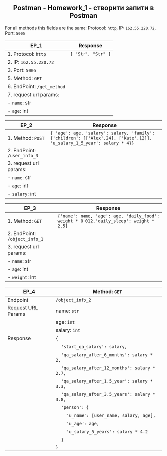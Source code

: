 <h2 align="center"> Postman - Homework_1 - створити запити в Postman </h2>

For all methods this fields are the same: Protocol: `http`, IP: `162.55.220.72`, Port: `5005`


| EP_1 |            Response |                           
| --- |                --- |
| 1. Protocol: `http`      |       `[ "Str", "Str" ]` |
| 2. IP: `162.55.220.72` |      |
| 3. Port: `5005` | |
| 5. Method: `GET` | |
| 6. EndPoint: `/get_method` | |
| 7. request url params: | |
| - `name`: str | |
| - `age`: int| |


| EP_2 | Response |
| --- | --- | 
| 1. Method: `POST` | `{ 'age': age, 'salary': salary, 'family': {'children': [['Alex',24], ['Kate',12]], 'u_salary_1_5_year': salary * 4}}` | 
| 2. EndPoint: `/user_info_3` | | 
| 3. request url params: | |
| - `name`: str | | 
| - `age`: int| | | 
| - `salary`: int| | 


| EP_3 | Response |
| --- | --- | 
| 1. Method: `GET` | `{'name': name, 'age': age, 'daily_food': weight * 0.012,'daily_sleep': weight * 2.5}` | 
| 2. EndPoint: `/object_info_1` | | 
| 3. request url params: | |
| - `name`: str | | 
| - `age`: int| | | 
| - `weight`: int| | 


| EP_4 | Method: `GET`  |
| --- | --- | 
| Endpoint          |`/object_info_2`                                              |
| Request URL Params| name: `str`                                                   |
|                   | age: `int`                                                    |
|                   | salary: `int`                                                 |
| Response          | `{`                                                        |
|                   | &nbsp;&nbsp;&nbsp;&nbsp;`'start_qa_salary': salary,`         |
|                   | &nbsp;&nbsp;&nbsp;&nbsp;`'qa_salary_after_6_months': salary * 2,`|
|                   | &nbsp;&nbsp;&nbsp;&nbsp;`'qa_salary_after_12_months': salary * 2.7,`|
|                   | &nbsp;&nbsp;&nbsp;&nbsp;`'qa_salary_after_1.5_year': salary * 3.3,`|
|                   | &nbsp;&nbsp;&nbsp;&nbsp;`'qa_salary_after_3.5_years': salary * 3.8,`|
|                   | &nbsp;&nbsp;&nbsp;&nbsp;`'person': {`                          |
|                   | &nbsp;&nbsp;&nbsp;&nbsp;&nbsp;&nbsp;&nbsp;&nbsp;`'u_name': [user_name, salary, age],` |
|                   | &nbsp;&nbsp;&nbsp;&nbsp;&nbsp;&nbsp;&nbsp;&nbsp;`'u_age': age,`|
|                   | &nbsp;&nbsp;&nbsp;&nbsp;&nbsp;&nbsp;&nbsp;&nbsp;`'u_salary_5_years': salary * 4.2`|
|                   | &nbsp;&nbsp;&nbsp;&nbsp;`}`                                   |
|                   | `}`                                                        |











